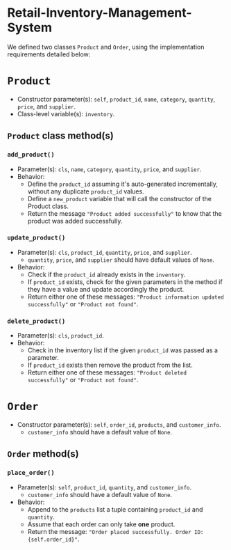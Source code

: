 # Retail-Inventory-Management-System

We defined two classes `Product` and `Order`, using the implementation requirements detailed below:

# `Product`

- Constructor parameter(s): `self`, `product_id`, `name`, `category`, `quantity`, `price`, and `supplier`.
- Class-level variable(s): `inventory`.

## `Product` class method(s)

### `add_product()`
- Parameter(s): `cls`, `name`, `category`, `quantity`, `price`, and `supplier`.
- Behavior: 
    - Define the `product_id` assuming it's auto-generated incrementally, without any duplicate `product_id` values.
    - Define a `new_product` variable that will call the constructor of the Product class.
    - Return the message `"Product added successfully"` to know that the product was added successfully.

### `update_product()`
- Parameter(s): `cls`, `product_id`, `quantity`, `price`, and `supplier`.
    - `quantity`, `price`, and `supplier` should have default values of `None`. 
- Behavior: 
    - Check if the `product_id` already exists in the `inventory`.
    - If `product_id` exists, check for the given parameters in the method if they have a value and update accordingly the product.
    - Return either one of these messages: `"Product information updated successfully"` or `"Product not found"`.

### `delete_product()`
- Parameter(s): `cls`, `product_id`.
- Behavior: 
    - Check in the inventory list if the given `product_id` was passed as a parameter.
    - If `product_id` exists then remove the product from the list.
    - Return either one of these messages: `"Product deleted successfully"` or `"Product not found"`.


# `Order`

- Constructor parameter(s): `self`, `order_id`, `products`, and `customer_info`.
    - `customer_info` should have a default value of `None`. 

## `Order` method(s)

### `place_order()`
- Parameter(s): `self`, `product_id`, `quantity`, and `customer_info`.
    - `customer_info` should have a default value of `None`.
- Behavior: 
    - Append to the `products` list a tuple containing `product_id` and `quantity`.
    - Assume that each order can only take **one** product. 
    - Return the message: `"Order placed successfully. Order ID: {self.order_id}"`.
